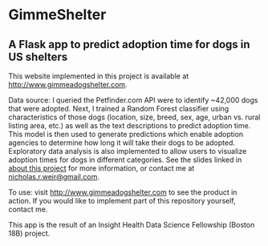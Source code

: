 # GimmeShelter
## A Flask app to predict adoption time for dogs in US shelters

This website implemented in this project is available at http://www.gimmeadogshelter.com.

Data source: I queried the Petfinder.com API were to identify ~42,000 dogs that were adopted. Next,  I trained a Random Forest classifier using characteristics of those dogs (location, size, breed, sex, age, urban vs. rural listing area, etc.) as well as the text descriptions to predict adoption time. This model is then used to generate predictions which enable adoption agencies to determine how long it will take their dogs to be adopted. Exploratory data analysis is also implemented to allow users to visualize adoption times for dogs in different categories. See the slides linked in [about this project](http://www.gimmeadogshelter.com/about) for more information, or contact me at nicholas.r.weir@gmail.com.

To use: visit http://www.gimmeadogshelter.com to see the product in action. If you would like to implement part of this repository yourself, contact me.

This app is the result of an Insight Health Data Science Fellowship (Boston 18B) project.
